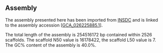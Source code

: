 **Assembly**
--------

The assembly presented here has been imported from [INSDC](http://www.insdc.org) and is linked to the assembly accession [[GCA\_026225885.1](http://www.ebi.ac.uk/ena/data/view/GCA_026225885.1)].

The total length of the assembly is 254516172 bp contained within 2526 scaffolds.
The scaffold N50 value is 16178422, the scaffold L50 value is 7.
The GC% content of the assembly is 40.0%.
